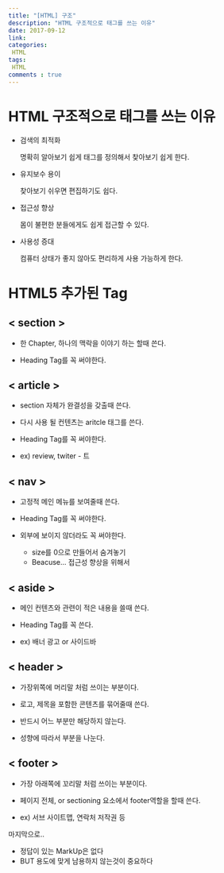 ```yaml
---
title: "[HTML] 구조"
description: "HTML 구조적으로 태그를 쓰는 이유"
date: 2017-09-12 
link: 
categories:
 HTML
tags:
 HTML
comments : true
---
```


# HTML 구조적으로 태그를 쓰는 이유

* 검색의 최적화

    명확히 알아보기 쉽게 태그를 정의해서 찾아보기 쉽게 한다.

* 유지보수 용이

    찾아보기 쉬우면 편집하기도 쉽다.

* 접근성 향상

    몸이 불편한 분들에게도 쉽게 접근할 수 있다.

* 사용성 증대

   컴퓨터 상태가 좋지 않아도 편리하게 사용 가능하게 한다.



# HTML5 추가된 Tag

## < section >

* 한 Chapter, 하나의 맥락을 이야기 하는 할때 쓴다.

* Heading Tag를 꼭 써야한다.



## < article >

* section 자체가 완결성을 갖출때 쓴다.

* 다시 사용 될 컨텐츠는 aritcle 태그를 쓴다.

* Heading Tag를 꼭 써야한다.

* ex) review, twiter - 트


## < nav >

* 고정적 메인 메뉴를 보여줄때 쓴다.

* Heading Tag를 꼭 써야한다.

* 외부에 보이지 않더라도 꼭 써야한다.
    * size를 0으로 만들어서 숨겨놓기
    * Beacuse... 접근성 향상을 위해서


## < aside >

* 메인 컨텐츠와 관련이 적은 내용을 쓸때 쓴다.

* Heading Tag를 꼭 쓴다.

* ex) 배너 광고 or 사이드바


## < header >

* 가장위쪽에 머리말 처럼 쓰이는 부분이다.

* 로고, 제목을 포함한 콘텐츠를 묶어줄때 쓴다.

* 반드시 어느 부분만 해당하지 않는다.

* 성향에 따라서 부분을 나눈다.


## < footer >

* 가장 아래쪽에 꼬리말 처럼 쓰이는 부분이다.

* 페이지 전체, or sectioning 요소에서 footer역할을 할때 쓴다.

* ex) 서브 사이트맵, 연락처 저작권 등




마지막으로..

* 정답이 있는 MarkUp은 없다
* BUT 용도에 맞게 남용하지 않는것이 중요하다
